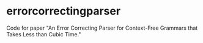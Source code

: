 # errorcorrectingparser
Code for paper "An Error Correcting Parser for Context-Free Grammars that Takes Less than Cubic Time."
